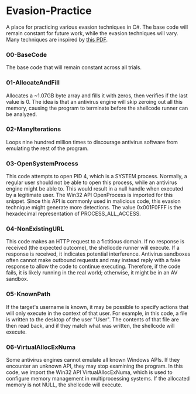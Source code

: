 # Evasion-Practice #

A place for practicing various evasion techniques in C#. The base code will remain constant for future work, while the evasion techniques will vary. Many techniques are inspired by [this PDF](https://blog.sevagas.com/IMG/pdf/BypassAVDynamics.pdf).

### 00-BaseCode
The base code that will remain constant across all trials.

### 01-AllocateAndFill
Allocates a ~1.07GB byte array and fills it with zeros, then verifies if the last value is 0. The idea is that an antivirus engine will skip zeroing out all this memory, causing the program to terminate before the shellcode runner can be analyzed.

### 02-ManyIterations
Loops nine hundred million times to discourage antivirus software from emulating the rest of the program.

### 03-OpenSystemProcess
This code attempts to open PID 4, which is a SYSTEM process. Normally, a regular user should not be able to open this process, while an antivirus engine might be able to. This would result in a null handle when executed by a legitimate user. The Win32 API OpenProcess is imported for this snippet. Since this API is commonly used in malicious code, this evasion technique might generate more detections. The value 0x001F0FFF is the hexadecimal representation of PROCESS_ALL_ACCESS.

### 04-NonExistingURL
This code makes an HTTP request to a fictitious domain. If no response is received (the expected outcome), the shellcode runner will execute. If a response is received, it indicates potential interference. Antivirus sandboxes often cannot make outbound requests and may instead reply with a fake response to allow the code to continue executing. Therefore, if the code fails, it is likely running in the real world; otherwise, it might be in an AV sandbox.

### 05-KnownPath
If the target's username is known, it may be possible to specify actions that will only execute in the context of that user. For example, in this code, a file is written to the desktop of the user "User". The contents of that file are then read back, and if they match what was written, the shellcode will execute.

### 06-VirtualAllocExNuma
Some antivirus engines cannot emulate all known Windows APIs. If they encounter an unknown API, they may stop examining the program. In this code, we import the Win32 API VirtualAllocExNuma, which is used to configure memory management in multiprocessing systems. If the allocated memory is not NULL, the shellcode will execute.

